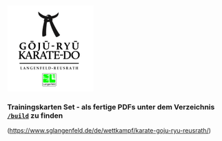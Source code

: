 ![Goju Ryu Karate Reusrath](/Gfx/sglgrkr/GJRKDR_s.png)
### Trainingskarten Set - als fertige PDFs unter dem Verzeichnis [`/build`](build/) zu finden

(https://www.sglangenfeld.de/de/wettkampf/karate-goju-ryu-reusrath/)
